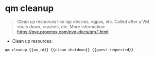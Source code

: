 # qm cleanup

> Clean up resources like tap devices, vgpus, etc. 
> Called after a VM shuts down, crashes, etc.
> More information: <https://pve.proxmox.com/pve-docs/qm.1.html>.

- Clean up resources:

`qm cleanup {{vm_id}} {{clean-shutdown}} {{guest-requested}}`
